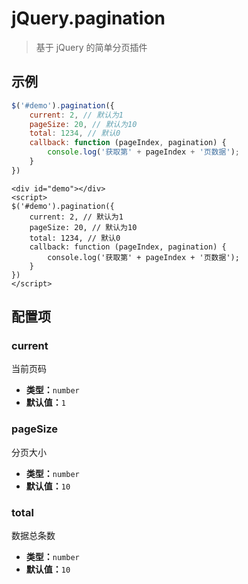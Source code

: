 

# jQuery.pagination
>基于 jQuery 的简单分页插件

## 示例

``` js
$('#demo').pagination({
    current: 2, // 默认为1
    pageSize: 20, // 默认为10
    total: 1234, // 默认0
    callback: function (pageIndex, pagination) {
        console.log('获取第' + pageIndex + '页数据');
    }
})
```

``` demo
<div id="demo"></div>
<script>
$('#demo').pagination({
    current: 2, // 默认为1
    pageSize: 20, // 默认为10
    total: 1234, // 默认0
    callback: function (pageIndex, pagination) {
        console.log('获取第' + pageIndex + '页数据');
    }
})
</script>
```

## 配置项

### current
当前页码
- **类型：**`number`
- **默认值：**`1`

### pageSize
分页大小
- **类型：**`number`
- **默认值：**`10`

### total
数据总条数
- **类型：**`number`
- **默认值：**`10`